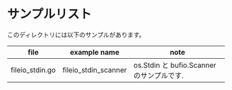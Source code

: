 # サンプルリスト

このディレクトリには以下のサンプルがあります。

| file            | example name         | note                                      |
| --------------- | -------------------- | ----------------------------------------- |
| fileio_stdin.go | fileio_stdin_scanner | os.Stdin と bufio.Scanner のサンプルです. |
